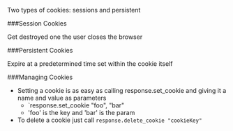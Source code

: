 Two types of cookies: sessions and persistent

###Session Cookies

Get destroyed one the user closes the browser

###Persistent Cookies

Expire at a predetermined time set within the cookie itself

###Managing Cookies

* Setting a cookie is as easy as calling response.set_cookie and giving it a name and value as parameters
  * `response.set_cookie "foo", "bar"
  * 'foo' is the key and 'bar' is the param
* To delete a cookie just call `response.delete_cookie "cookieKey"`